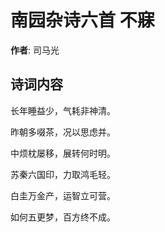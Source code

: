 # 南园杂诗六首 不寐

**作者**: 司马光

## 诗词内容

长年睡益少，气耗非神清。

昨朝多啜茶，况以思虑并。

中烦枕屡移，展转何时明。

苏秦六国印，力取鸿毛轻。

白圭万金产，运智立可营。

如何五更梦，百方终不成。


